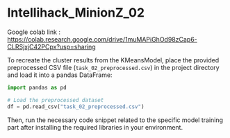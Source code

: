 # Intellihack_MinionZ_02

Google colab link : https://colab.research.google.com/drive/1muMAPiGhOd98zCap6-CLRSjxjC42PCpx?usp=sharing

To recreate the cluster results from the KMeansModel, place the provided preprocessed CSV file (`task_02_preprocessed.csv`) in the project directory and load it into a pandas DataFrame:

```python
import pandas as pd

# Load the preprocessed dataset
df = pd.read_csv("task_02_preprocessed.csv")
```

Then, run the necessary code snippet related to the specific model training part after installing the required libraries in your environment.
